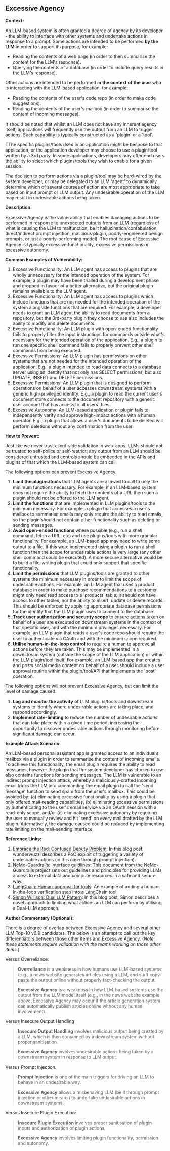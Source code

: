 ## Excessive Agency

**Context:**

An LLM-based system is often granted a degree of agency by its developer - the ability to interface with other systems and undertake actions in response to a prompt. Some actions are intended to be performed **by the LLM** in order to support its purpose, for example:
 - Reading the contents of a web page (in order to then summarise the content for the LLM's response).
 - Querying the contents of a database (in order to include query results in the LLM's response).

Other actions are intended to be performed **in the context of the user** who is interacting with the LLM-based application, for example:
 - Reading the contents of the user's code repo (in order to make code suggestions).
 - Reading the contents of the user's mailbox (in order to summarise the content of incoming messages).

It should be noted that whilst an LLM does not have any inherent agency itself, applications will frequently use the output from an LLM to trigger actions. Such capability is typically constructed as a 'plugin' or a 'tool'.

TThe specific plugins/tools used in an application might be bespoke to that application, or the application developer may choose to use a plugin/tool written by a 3rd party. In some applications, developers may offer end users the ability to select which plugins/tools they wish to enable for a given session.

The decision to perform actions via a plugin/tool may be hard-wired by the system developer, or may be delegated to an LLM 'agent' to dynamically determine which of several courses of action are most appropriate to take based on input prompt or LLM output. Any undesirable operation of the LLM may result in undesirable actions being taken.

**Description:**

Excessive Agency is the vulnerability that enables damaging actions to be performed in response to unexpected outputs from an LLM (regardless of what is causing the LLM to malfunction; be it hallucination/confabulation, direct/indirect prompt injection, malicious plugin, poorly-engineered benign prompts, or just a poorly-performing model). The root cause of Excessive Agency is typically excessive functionality, excessive permissions or excessive autonomy.

**Common Examples of Vulnerability:**

1. Excessive Functionality: An LLM agent has access to plugins that are wholly unnecessary for the intended operation of the system. For example, a plugin may have been trialled during a development phase and dropped in favour of a better alternative, but the original plugin remains available to the LLM agent.
2. Excessive Functionality: An LLM agent has access to plugins which include functions that are not needed for the intended operation of the system alongside functions that are required. For example, a developer needs to grant an LLM agent the ability to read documents from a repository, but the 3rd-party plugin they choose to use also includes the ability to modify and delete documents.
3. Excessive Functionality: An LLM plugin with open-ended functionality fails to properly filter the input instructions for commands outside what's necessary for the intended operation of the application. E.g., a plugin to run one specific shell command fails to properly prevent other shell commands from being executed.
4. Excessive Permissions: An LLM plugin has permissions on other systems that are not needed for the intended operation of the application. E.g., a plugin intended to read data connects to a database server using an identity that not only has SELECT permissions, but also UPDATE, INSERT and DELETE permissions.
5. Excessive Permissions: An LLM plugin that is designed to perform operations on behalf of a user accesses downstream systems with a generic high-privileged identity. E.g., a plugin to read the current user's document store connects to the document repository with a generic user account that has access to all users' files.
6. Excessive Autonomy: An LLM-based application or plugin fails to independently verify and approve high-impact actions with a human operator. E.g., a plugin that allows a user's documents to be deleted will perform deletions without any confirmation from the user. 

**How to Prevent:**

Just like we never trust client-side validation in web-apps, LLMs should not be trusted to self-police or self-restrict; any output from an LLM should be considered untrusted and controls should be embedded in the APIs and plugins of that which the LLM-based system can call.

The following options can prevent Excessive Agency:

1. **Limit the plugins/tools** that LLM agents are allowed to call to only the minimum functions necessary. For example, if an LLM-based system does not require the ability to fetch the contents of a URL then such a plugin should not be offered to the LLM agent.
2. **Limit the functions** that are implemented in LLM plugins/tools to the minimum necessary. For example, a plugin that accesses a user's mailbox to summarise emails may only require the ability to read emails, so the plugin should not contain other functionality such as deleting or sending messages.
3. **Avoid open-ended functions** where possible (e.g., run a shell command, fetch a URL, etc) and use plugins/tools with more granular functionality. For example, an LLM-based app may need to write some output to a file. If this were implemented using a plugin to run a shell function then the scope for undesirable actions is very large (any other shell command could be executed). A more secure alternative would be to build a file-writing plugin that could only support that specific functionality.
4. **Limit the permissions** that LLM plugins/tools are granted to other systems the minimum necessary in order to limit the scope of undesirable actions. For example, an LLM agent that uses a product database in order to make purchase recommendations to a customer might only need read access to a 'products' table; it should not have access to other tables, nor the ability to insert, update or delete records. This should be enforced by applying appropriate database permissions for the identity that the LLM plugin uses to connect to the database.
5. **Track user authorization and security scope** to ensure actions taken on behalf of a user are executed on downstream systems in the context of that specific user, and with the minimum privileges necessary. For example, an LLM plugin that reads a user's code repo should require the user to authenticate via OAuth and with the minimum scope required.
6. **Utilise human-in-the-loop control** to require a human to approve all actions before they are taken. This may be implemented in a downstream system (outside the scope of the LLM application) or within the LLM plugin/tool itself. For example, an LLM-based app that creates and posts social media content on behalf of a user should include a user approval routine within the plugin/tool/API that implements the 'post' operation.

The following options will not prevent Excessive Agency, but can limit the level of damage caused:

1. **Log and monitor the activity** of LLM plugins/tools and downstream systems to identify where undesirable actions are taking place, and respond accordingly.
2. **Implement rate-limiting** to reduce the number of undesirable actions that can take place within a given time period, increasing the opportunity to discover undesirable actions through monitoring before significant damage can occur.

**Example Attack Scenario:**

An LLM-based personal assistant app is granted access to an individual’s mailbox via a plugin in order to summarise the content of incoming emails. To achieve this functionality, the email plugin requires the ability to read messages, however the plugin that the system developer has chosen to use also contains functions for sending messages. The LLM is vulnerable to an indirect prompt injection attack, whereby a maliciously-crafted incoming email tricks the LLM into commanding the email plugin to call the 'send message' function to send spam from the user's mailbox. This could be avoided by:
(a) eliminating excessive functionality by using a plugin that only offered mail-reading capabilities,
(b) eliminating excessive permissions by authenticating to the user's email service via an OAuth session with a read-only scope, and/or
(c) eliminating excessive autonomy by requiring the user to manually review and hit 'send' on every mail drafted by the LLM plugin.
Alternatively, the damage caused could be reduced by implementing rate limiting on the mail-sending interface.

**Reference Links:**

1. [Embrace the Red: Confused Deputy Problem](https://embracethered.com/blog/posts/2023/chatgpt-cross-plugin-request-forgery-and-prompt-injection./): In this blog post, wunderwuzzi describes a PoC exploit of triggering a variety of undesirable actions (in this case through prompt injection).
2. [NeMo-Guardrails: Interface guidlines](https://github.com/NVIDIA/NeMo-Guardrails/blob/main/docs/security/guidelines.md): This document from the NeMo-Guardrails project sets out guidelines and principles for providing LLMs access to external data and compute resources in a safe and secure way.
3. [LangChain: Human-approval for tools](https://python.langchain.com/docs/modules/agents/tools/how_to/human_approval): An example of adding a human-in-the-loop verification step into a LangChain tool.
4. [Simon Willison: Dual LLM Pattern](https://simonwillison.net/2023/Apr/25/dual-llm-pattern/): In this blog post, Simon describes a novel approach to limiting what actions an LLM can perform by utilising a Dual-LLM approach.

**Author Commentary (Optional):**

There is a degree of overlap between Excessive Agency and several other LLM Top-10 v0.9 candidates. The below is an attempt to call out the key differentiators between those other items and Excessive Agency. (_Note: these statements require validation with the teams working on those other items._)

Versus Overreliance:
> **Overreliance** is a weakness in how humans use LLM-based systems (e.g., a news website generates articles using a LLM, and staff copy-paste the output online without properly fact-checking the output.
> 
> **Excessive Agency** is a weakness in how LLM-based systems use the output from the LLM model itself (e.g., in the news website example above, Excessive Agency may occur if the article generation system can automatically publish articles online without any human involvement).

Versus Insecure Output Handling
> **Insecure Output Handling** involves malicious output being created by a LLM, which is then consumed by a downstream system without proper sanitisation.
> 
> **Excessive Agency** involves undesirable actions being taken by a downstream system in response to LLM output.

Versus Prompt Injection:
> **Prompt Injection** is one of the main triggers for driving an LLM to behave in an undesirable way.
>
> **Excessive Agency** allows a misbehaving LLM (be it through prompt injection or other means) to undertake undesirable actions in downstream systems.

Versus Insecure Plugin Execution:
> **Insecure Plugin Execution** involves proper sanitisation of plugin inputs and authorization of plugin actions.
>
> **Excessive Agency** involves limiting plugin functionality, permission and autonomy.

